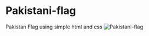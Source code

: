 # Pakistani-flag
Pakistan Flag using simple html and css
![Pakistani-flag](https://user-images.githubusercontent.com/71075942/222348142-75fdddb1-98fe-4dfe-8d2a-0324de007cbf.png)
